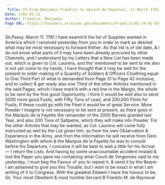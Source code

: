 ```yaml
---
 Title: FO-From Benjamin Franklin to Gérard de Rayneval, 11 March 1781
Date: 1781-03-11
Author: Franklin, Benjamin
Page URL: https://founders.archives.gov/documents/Franklin/01-34-02-0340
---
```


Sir,Passy. March 11. 1781
I have examin’d the list of Supplies wanted in America which I received yesterday from you in order to mark as desired what may be most necessary to forward thither. As that list is of old date, & I do not know what parts of it may have been already procured by other Channels, and I understand by my Letters that a New List has been made out, which is given to Col. Laurens, and tho’ mentioned to be sent to me also is not yet come to my hands, I have thought that it may be well for the present to order making of a Quantity of Soldiers & Officers Cloathing equal to One Third Part of what is demanded from Page 31 to Page 42 inclusive, and to collect & get ready also one Third of the other Articles mentioned in the said Pages, which I have mark’d with a red line in the Margin, the whole to be sent by the first good Opportunity. I think it would be well also to send 5000 more good Fusils, with Fifty Tons of Lead, and 200,000 Flints for Fusils, If these could go with the Fleet it would be of great Service. More Powder I imagine is not necessary to be sent at present, as there goes in the Marquis de la Fayette the remainder of the 2000 Barrels granted last Year, and also 200 Tons of Saltpetre, which they will make into Powder. For the other Articles that may be wanted, as Col. Laurens will come fully instructed as well by the List given him, as from his own Observation & Experience in the Army, and from the Information he will receive from Genl. Washington with whom & the Marquis de la Fayette he was to consult before his Departure, I conceive it will be best to wait a little for his Arrival.—
I return the Lists. And having by some unaccountable accident mislaid & lost the Paper you gave me containing what Count de Vergennes said to me yesterday, I must beg the Favour of you to repeat it, & send it by the Bearer. I am ashamed to give you this Trouble, but I wish to be exact in what I am writing of it to Congress.
With the greatest Esteem I have the honour to be, Sir, Your most Obedient & most humble Servant
B Franklin
M. de Rayneval

